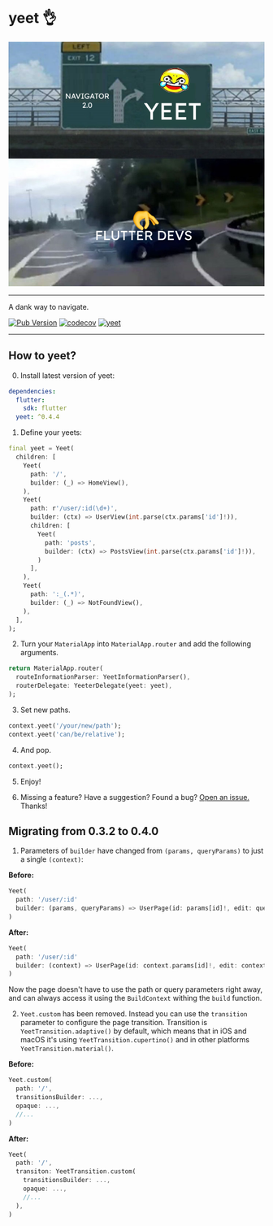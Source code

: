 # yeet 👌


<p align="center">
<img src="https://raw.githubusercontent.com/HosseinYousefi/yeet/master/yeet.png" alt="yeet" />
</p>

---

A dank way to navigate.

[![Pub Version](https://img.shields.io/pub/v/yeet)](https://pub.dev/packages/yeet)
[![codecov](https://codecov.io/gh/HosseinYousefi/yeet/branch/master/graph/badge.svg?token=FNZIGVDYVW)](https://codecov.io/gh/HosseinYousefi/yeet)
[![yeet](https://github.com/HosseinYousefi/yeet/actions/workflows/yeet.yaml/badge.svg)](https://github.com/HosseinYousefi/yeet/actions/workflows/yeet.yaml)

---

## How to yeet?

0. Install latest version of yeet:

```yaml
dependencies:
  flutter:
    sdk: flutter
  yeet: ^0.4.4
```

1. Define your yeets:

```dart
final yeet = Yeet(
  children: [
    Yeet(
      path: '/',
      builder: (_) => HomeView(),
    ),
    Yeet(
      path: r'/user/:id(\d+)',
      builder: (ctx) => UserView(int.parse(ctx.params['id']!)),
      children: [
        Yeet(
          path: 'posts',
          builder: (ctx) => PostsView(int.parse(ctx.params['id']!)),
        )
      ],
    ),
    Yeet(
      path: ':_(.*)',
      builder: (_) => NotFoundView(),
    ),
  ],
);
```

2. Turn your `MaterialApp` into `MaterialApp.router` and add the following arguments.

```dart
return MaterialApp.router(
  routeInformationParser: YeetInformationParser(),
  routerDelegate: YeeterDelegate(yeet: yeet),
);
```

3. Set new paths.

```dart
context.yeet('/your/new/path');
context.yeet('can/be/relative');
```

4. And pop.

```dart
context.yeet();
```

5. Enjoy!

6. Missing a feature? Have a suggestion? Found a bug? [Open an issue.](https://github.com/HosseinYousefi/yeet/issues) Thanks!

## Migrating from 0.3.2 to 0.4.0

1. Parameters of `builder` have changed from `(params, queryParams)` to just a single `(context)`:

**Before:**
```dart
Yeet(
  path: '/user/:id'
  builder: (params, queryParams) => UserPage(id: params[id]!, edit: queryParams['edit'] ?? false)
)
```

**After:**
```dart
Yeet(
  path: '/user/:id'
  builder: (context) => UserPage(id: context.params[id]!, edit: context.queryParams['edit'] ?? false)
)
```

Now the page doesn't have to use the path or query parameters right away, and can always access it using the `BuildContext` withing the `build` function.

2. `Yeet.custom` has been removed. Instead you can use the `transition` parameter to configure the page transition. Transition is `YeetTransition.adaptive()` by default, which means that in iOS and macOS it's using `YeetTransition.cupertino()` and in other platforms `YeetTransition.material()`.

**Before:**
```dart
Yeet.custom(
  path: '/',
  transitionsBuilder: ...,
  opaque: ...,
  //...
)
```

**After:**
```dart
Yeet(
  path: '/',
  transiton: YeetTransition.custom(
    transitionsBuilder: ...,
    opaque: ...,
    //...
  ),
)
```